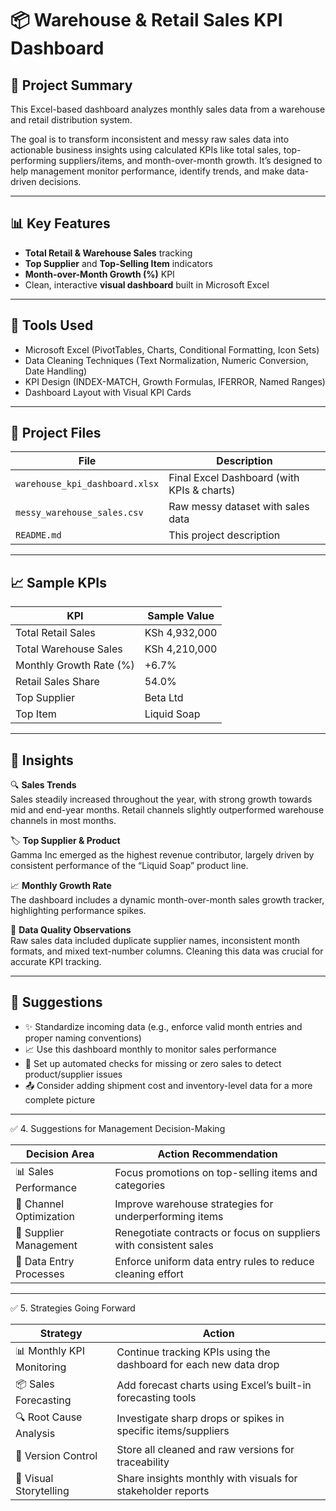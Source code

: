 # 📦 Warehouse & Retail Sales KPI Dashboard

## 📌 Project Summary

This Excel-based dashboard analyzes monthly sales data from a warehouse and retail distribution system.

The goal is to transform inconsistent and messy raw sales data into actionable business insights using calculated KPIs like total sales, top-performing suppliers/items, and month-over-month growth. It’s designed to help management monitor performance, identify trends, and make data-driven decisions.

---

## 📊 Key Features

- **Total Retail & Warehouse Sales** tracking  
- **Top Supplier** and **Top-Selling Item** indicators  
- **Month-over-Month Growth (%)** KPI
- Clean, interactive **visual dashboard** built in Microsoft Excel  


---

## 🔧 Tools Used

- Microsoft Excel (PivotTables, Charts, Conditional Formatting, Icon Sets)  
- Data Cleaning Techniques (Text Normalization, Numeric Conversion, Date Handling)  
- KPI Design (INDEX-MATCH, Growth Formulas, IFERROR, Named Ranges)  
- Dashboard Layout with Visual KPI Cards  

---

## 📁 Project Files

| File | Description |
|------|-------------|
| `warehouse_kpi_dashboard.xlsx` | Final Excel Dashboard (with KPIs & charts) |
| `messy_warehouse_sales.csv` | Raw messy dataset with sales data |
| `README.md` | This project description |

---

## 📈 Sample KPIs

| KPI                     | Sample Value |
|--------------------------|---------------|
| Total Retail Sales       | KSh 4,932,000  |
| Total Warehouse Sales    | KSh 4,210,000  |
| Monthly Growth Rate (%)  | +6.7%          |
| Retail Sales Share       | 54.0%          |
| Top Supplier             | Beta Ltd       |
| Top Item                 | Liquid Soap    |

---

## 🧠 Insights

🔍 **Sales Trends**  
Sales steadily increased throughout the year, with strong growth towards mid and end-year months. Retail channels slightly outperformed warehouse channels in most months.

🏷 **Top Supplier & Product**  
Gamma Inc emerged as the highest revenue contributor, largely driven by consistent performance of the “Liquid Soap” product line.

📈 **Monthly Growth Rate**  
The dashboard includes a dynamic month-over-month sales growth tracker, highlighting performance spikes.

🧼 **Data Quality Observations**  
Raw sales data included duplicate supplier names, inconsistent month formats, and mixed text-number columns. Cleaning this data was crucial for accurate KPI tracking.

---

## 💼 Suggestions

- ✨ Standardize incoming data (e.g., enforce valid month entries and proper naming conventions)
- 📈 Use this dashboard monthly to monitor sales performance
- 🧽 Set up automated checks for missing or zero sales to detect product/supplier issues
- 📤 Consider adding shipment cost and inventory-level data for a more complete picture

---

✅ 4. Suggestions for Management Decision-Making

| Decision Area               | Action Recommendation |
|----------------------------|------------------------|
| 📊 Sales Performance        | Focus promotions on top-selling items and categories |
| 🛒 Channel Optimization     | Improve warehouse strategies for underperforming items |
| 🤝 Supplier Management      | Renegotiate contracts or focus on suppliers with consistent sales |
| 🧹 Data Entry Processes     | Enforce uniform data entry rules to reduce cleaning effort |

---

✅ 5. Strategies Going Forward

| Strategy                    | Action                                                        |
|----------------------------|----------------------------------------------------------------|
| 📊 Monthly KPI Monitoring   | Continue tracking KPIs using the dashboard for each new data drop |
| 📦 Sales Forecasting        | Add forecast charts using Excel’s built-in forecasting tools   |
| 🔍 Root Cause Analysis      | Investigate sharp drops or spikes in specific items/suppliers  |
| 📂 Version Control          | Store all cleaned and raw versions for traceability            |
| 📣 Visual Storytelling      | Share insights monthly with visuals for stakeholder reports     |
